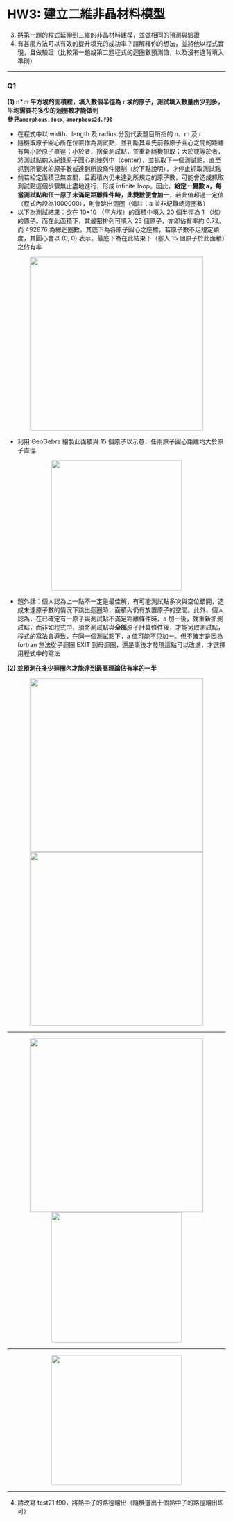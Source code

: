 # HW3: 建立二維非晶材料模型

3. 將第一題的程式延伸到三維的非晶材料建模，並做相同的預測與驗證
4. 有甚麼方法可以有效的提升填充的成功率？請解釋你的想法，並將他以程式實現，且做驗證（比較第一題或第二題程式的迴圈數預測值，以及沒有違背填入準則） 

---
### Q1
**(1) n\*m 平方埃的面積裡，填入數個半徑為 r 埃的原子，測試填入數量由少到多，平均需要花多少的迴圈數才能做到**  
**參見`amorphous.docx`, `amorphous2d.f90`**

- 在程式中以 width、length 及 radius 分別代表題目所指的 n、m 及 r
- 隨機取原子圓心所在位置作為測試點，並判斷其與先前各原子圓心之間的距離有無小於原子直徑；小於者，捨棄測試點，並重新隨機抓取；大於或等於者，將測試點納入紀錄原子圓心的陣列中（center），並抓取下一個測試點。直至抓到所要求的原子數或達到所設條件限制（於下點說明），才停止抓取測試點
- 倘若給定面積已無空間，且面積內仍未達到所規定的原子數，可能會造成抓取測試點這個步驟無止盡地進行，形成 infinite loop。因此，**給定一變數 a，每當測試點和任一原子未滿足距離條件時，此變數便會加一**，若此值超過一定值（程式內設為1000000），則會跳出迴圈（備註：a 並非紀錄總迴圈數）
- 以下為測試結果：欲在 10\*10 （平方埃）的面積中填入 20 個半徑為 1 （埃）的原子。而在此面積下，其最密排列可填入 25 個原子，亦即佔有率約 0.72。而 492876 為總迴圈數，其底下為各原子圓心之座標，若原子數不足規定額度，其圓心會以 (0, 0) 表示。最底下為在此結果下（塞入 15 個原子於此面積）之佔有率
<div align=center>
  <img src='https://user-images.githubusercontent.com/39528069/162939729-000de45b-145c-4439-9524-a6d3a6d20317.png' width='400'>
</div>

- 利用 GeoGebra 繪製此面積與 15 個原子以示意，任兩原子圓心距離均大於原子直徑
<div align=center>
  <img src='https://user-images.githubusercontent.com/39528069/162938978-0f534a83-46c9-467c-ab25-c8cf0a5b17d1.png' width='300'>
</div>

- 題外話：個人認為上一點不一定是最佳解，有可能測試點多次與空位錯開，造成未達原子數的情況下跳出迴圈時，面積內仍有放置原子的空間。此外，個人認為，在已確定有一原子與測試點不滿足距離條件時，a 加一後，就重新抓測試點，而非如程式中，須將測試點與**全部**原子計算條件後，才能另取測試點，程式的寫法會導致，在同一個測試點下，a 值可能不只加一。但不確定是因為 fortran 無法從子迴圈 EXIT 到母迴圈，還是事後才發現這點可以改進，才選擇用程式中的寫法

**(2) 並預測在多少迴圈內才能達到最高理論佔有率的一半**
<div align=center>
  <img src='https://user-images.githubusercontent.com/39528069/162939411-72a01db5-1ffa-4305-9818-3d393fad5fb6.png' width='400'>
</div>

<div align=center>
 <img src='https://user-images.githubusercontent.com/39528069/163009481-83f4f4fb-5d1c-4ee9-aa8e-e9c9d2c4b9e8.png' width='400'>
</div>


---
<div align=center>
  <img src='https://user-images.githubusercontent.com/39528069/162939971-13f8c213-a7fc-4a80-804e-531feaf0e3dd.png' width='400'>
</div>

<div align=center>
  <img src='https://user-images.githubusercontent.com/39528069/162940089-8944eeb8-4ea4-4393-ab5a-32aec0a2d08e.png' width='300'>
</div>

---
<div align=center>
  <img src='https://user-images.githubusercontent.com/39528069/162940740-a6bb2fc1-3da8-48a4-97ad-403a5af89f5c.png' width='300'>
</div>

---
4. 請改寫 test21.f90，將熱中子的路徑繪出（隨機選出十個熱中子的路徑繪出即可）
